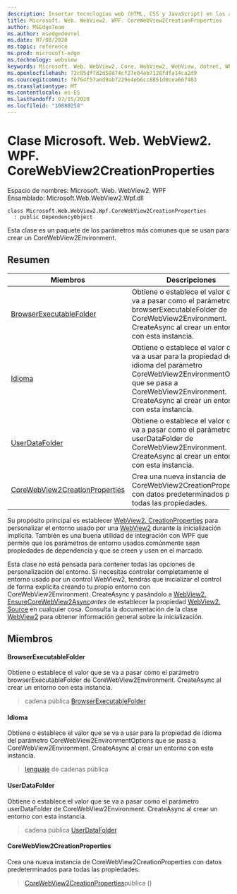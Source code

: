 ```yaml
---
description: Insertar tecnologías web (HTML, CSS y JavaScript) en las aplicaciones nativas con el control Microsoft Edge WebView2
title: Microsoft. Web. WebView2. WPF. CoreWebView2CreationProperties
author: MSEdgeTeam
ms.author: msedgedevrel
ms.date: 07/08/2020
ms.topic: reference
ms.prod: microsoft-edge
ms.technology: webview
keywords: Microsoft. Web. WebView2, Core, WebView2, WebView, dotnet, WPF, WinForms, App, Edge, CoreWebView2, CoreWebView2Controller, control de explorador, Edge HTML, Microsoft. Web. WebView2. WPF. CoreWebView2CreationProperties
ms.openlocfilehash: 72c85df7d2d58d74cf27e04eb7128fdfa14ca2d9
ms.sourcegitcommit: f6764f57aed9ab7229e4eb6cc8851d0cea667403
ms.translationtype: MT
ms.contentlocale: es-ES
ms.lasthandoff: 07/15/2020
ms.locfileid: "10880258"
---
```

# Clase Microsoft. Web. WebView2. WPF. CoreWebView2CreationProperties 

Espacio de nombres: Microsoft. Web. WebView2. WPF \
Ensamblado: Microsoft.Web.WebView2.Wpf.dll

```
class Microsoft.Web.WebView2.Wpf.CoreWebView2CreationProperties
  : public DependencyObject
```

Esta clase es un paquete de los parámetros más comunes que se usan para crear un CoreWebView2Environment.

## Resumen

 Miembros                        | Descripciones
--------------------------------|---------------------------------------------
[BrowserExecutableFolder](#browserexecutablefolder) | Obtiene o establece el valor que se va a pasar como el parámetro browserExecutableFolder de CoreWebView2Environment. CreateAsync al crear un entorno con esta instancia.
[Idioma](#language) | Obtiene o establece el valor que se va a usar para la propiedad de idioma del parámetro CoreWebView2EnvironmentOptions que se pasa a CoreWebView2Environment. CreateAsync al crear un entorno con esta instancia.
[UserDataFolder](#userdatafolder) | Obtiene o establece el valor que se va a pasar como el parámetro userDataFolder de CoreWebView2Environment. CreateAsync al crear un entorno con esta instancia.
[CoreWebView2CreationProperties](#corewebview2creationproperties) | Crea una nueva instancia de CoreWebView2CreationProperties con datos predeterminados para todas las propiedades.

Su propósito principal es establecer [WebView2. CreationProperties](microsoft-web-webview2-wpf-webview2.md) para personalizar el entorno usado por una [WebView2](microsoft-web-webview2-wpf-webview2.md) durante la inicialización implícita. También es una buena utilidad de integración con WPF que permite que los parámetros de entorno usados comúnmente sean propiedades de dependencia y que se creen y usen en el marcado.

Esta clase no está pensada para contener todas las opciones de personalización del entorno. Si necesitas controlar completamente el entorno usado por un control WebView2, tendrás que inicializar el control de forma explícita creando tu propio entorno con CoreWebView2Environment. CreateAsync y pasándolo a [WebView2. EnsureCoreWebView2Async](microsoft-web-webview2-wpf-webview2.md)*antes* de establecer la propiedad [WebView2. Source](microsoft-web-webview2-wpf-webview2.md) en cualquier cosa. Consulta la documentación de la clase [WebView2](microsoft-web-webview2-wpf-webview2.md) para obtener información general sobre la inicialización.

## Miembros

#### BrowserExecutableFolder 

Obtiene o establece el valor que se va a pasar como el parámetro browserExecutableFolder de CoreWebView2Environment. CreateAsync al crear un entorno con esta instancia.

> cadena pública [BrowserExecutableFolder](#browserexecutablefolder)

#### Idioma 

Obtiene o establece el valor que se va a usar para la propiedad de idioma del parámetro CoreWebView2EnvironmentOptions que se pasa a CoreWebView2Environment. CreateAsync al crear un entorno con esta instancia.

> [lenguaje](#language) de cadenas pública

#### UserDataFolder 

Obtiene o establece el valor que se va a pasar como el parámetro userDataFolder de CoreWebView2Environment. CreateAsync al crear un entorno con esta instancia.

> cadena pública [UserDataFolder](#userdatafolder)

#### CoreWebView2CreationProperties 

Crea una nueva instancia de CoreWebView2CreationProperties con datos predeterminados para todas las propiedades.

> [CoreWebView2CreationProperties](#corewebview2creationproperties)pública ()


